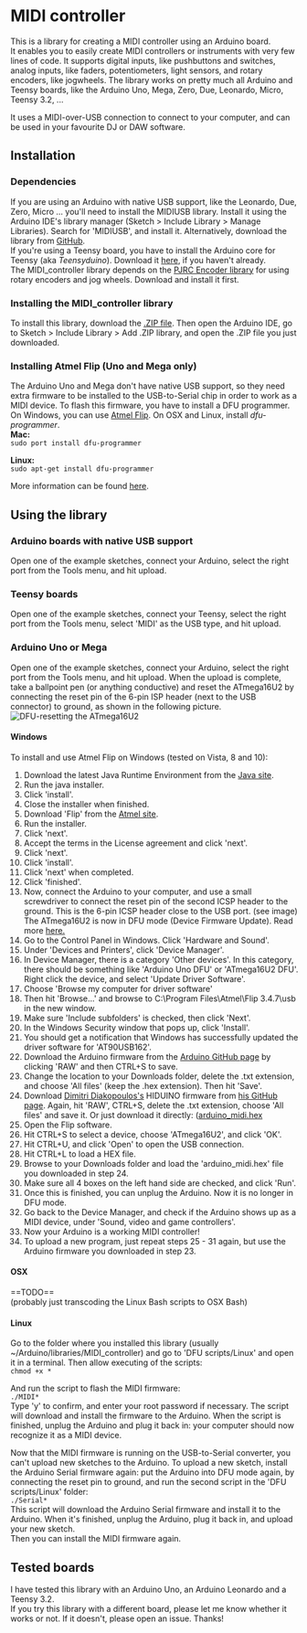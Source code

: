 # MIDI controller
This is a library for creating a MIDI controller using an Arduino board.  
It enables you to easily create MIDI controllers or instruments with very few lines of code. It supports digital inputs, like pushbuttons and switches, analog inputs, like faders, potentiometers, light sensors, and rotary encoders, like jogwheels. 
The library works on pretty much all Arduino and Teensy boards, like the Arduino Uno, Mega, Zero, Due, Leonardo, Micro, Teensy 3.2, ...

It uses a MIDI-over-USB connection to connect to your computer, and can be used in your favourite DJ or DAW software.

## Installation
### Dependencies
If you are using an Arduino with native USB support, like the Leonardo, Due, Zero, Micro ... you'll need to install the MIDIUSB library.
Install it using the Arduino IDE's library manager (Sketch > Include Library > Manage Libraries). Search for 'MIDIUSB', and install it. Alternatively, download the library from [GitHub](https://github.com/arduino-libraries/MIDIUSB).  
If you're using a Teensy board, you have to install the Arduino core for Teensy (aka *Teensyduino*). Download it [here](https://www.pjrc.com/teensy/td_download.html), if you haven't already.  
The MIDI\_controller library depends on the [PJRC Encoder library](https://www.pjrc.com/teensy/td_libs_Encoder.html)  for using rotary encoders and jog wheels. Download and install it first.
### Installing the MIDI_controller library
To install this library, download the [.ZIP file](https://github.com/tttapa/MIDI_controller/archive/master.zip). Then open the Arduino IDE, go to Sketch > Include Library > Add .ZIP library, and open the .ZIP file you just downloaded.
### Installing Atmel Flip (Uno and Mega only)
The Arduino Uno and Mega don't have native USB support, so they need extra firmware to be installed to the USB-to-Serial chip in order to work as a MIDI device. To flash this firmware, you have to install a DFU programmer. On Windows, you can use [Atmel Flip](http://www.atmel.com/tools/flip.aspx).
On OSX and Linux, install *dfu-programmer*.  
**Mac:**  
`sudo port install dfu-programmer`

**Linux:**  
`sudo apt-get install dfu-programmer` 

More information can be found [here](https://www.arduino.cc/en/Hacking/DFUProgramming8U2).

## Using the library
### Arduino boards with native USB support
Open one of the example sketches, connect your Arduino, select the right port from the Tools menu, and hit upload.
### Teensy boards
Open one of the example sketches, connect your Teensy, select the right port from the Tools menu, select 'MIDI' as the USB type, and hit upload.
### Arduino Uno or Mega
Open one of the example sketches, connect your Arduino, select the right port from the Tools menu, and hit upload.
When the upload is complete, take a ballpoint pen (or anything conductive) and reset the ATmega16U2 by connecting the reset pin of the 6-pin ISP header (next to the USB connector) to ground, as shown in the following picture.
![DFU-resetting the ATmega16U2](https://www.arduino.cc/en/uploads/Hacking/Uno-front-DFU-reset.png  "DFU-resetting the ATmega16U2")

#### Windows
To install and use Atmel Flip on Windows (tested on Vista, 8 and 10):
1.  Download the latest Java Runtime Environment from the [Java site](https://java.com/en/download/manual.jsp).  
2.  Run the java installer.  
3.  Click 'install'.  
4.  Close the installer when finished.  
5.  Download 'Flip' from the [Atmel site](http://www.atmel.com/tools/FLIP.aspx).  
6.  Run the installer.  
7.  Click 'next'.  
8.  Accept the terms in the License agreement and click 'next'.  
9.  Click 'next'.  
10.  Click 'install'.  
11.  Click 'next' when completed.  
12.  Click 'finished'.  
13.  Now, connect the Arduino to your computer, and use a small screwdriver to connect the reset pin of the second ICSP header to the ground. This is the 6-pin ICSP header close to the USB port. (see image)  
    The ATmega16U2 is now in DFU mode (Device Firmware Update). Read more [here.](https://www.arduino.cc/en/Hacking/DFUProgramming8U2)  
14.  Go to the Control Panel in Windows. Click 'Hardware and Sound'.  
15.  Under 'Devices and Printers', click 'Device Manager'.  
16.  In Device Manager, there is a category 'Other devices'. In this category, there should be something like 'Arduino Uno DFU' or 'ATmega16U2 DFU'. Right click the device, and select 'Update Driver Software'.  
17.  Choose 'Browse my computer for driver software'  
18.  Then hit 'Browse...' and browse to C:\Program Files\Atmel\Flip 3.4.7\usb in the new window.  
19.  Make sure 'Include subfolders' is checked, then click 'Next'.  
20.  In the Windows Security window that pops up, click 'Install'.  
21.  You should get a notification that Windows has successfully updated the driver software for   'AT90USB162'.  
22.  Download the Arduino firmware from the [Arduino GitHub page](https://github.com/arduino/Arduino/blob/master/hardware/arduino/avr/firmwares/atmegaxxu2/arduino-usbserial/Arduino-usbserial-atmega16u2-Uno-Rev3.hex) by clicking 'RAW' and then CTRL+S to save.  
23.  Change the location to your Downloads folder, delete the .txt extension, and choose 'All files' (keep the .hex extension). Then hit 'Save'.  
24.  Download [Dimitri Diakopoulos's](http://www.dimitridiakopoulos.com/hiduino.html) HIDUINO firmware from [his GitHub page](https://github.com/ddiakopoulos/hiduino/blob/master/compiled_firmwares/arduino_midi.hex). Again, hit 'RAW', CTRL+S, delete the .txt extension, choose 'All files' and save it. Or just download it directly: ([arduino_midi.hex](https://raw.githubusercontent.com/ddiakopoulos/hiduino/master/compiled_firmwares/arduino_midi.hex)  
25.  Open the Flip software.  
26.  Hit CTRL+S to select a device, choose 'ATmega16U2', and click 'OK'.  
27.  Hit CTRL+U, and click 'Open' to open the USB connection.  
28.  Hit CTRL+L to load a HEX file.  
29.  Browse to your Downloads folder and load the 'arduino_midi.hex' file you downloaded in step 24.  
30.  Make sure all 4 boxes on the left hand side are checked, and click 'Run'.  
31.  Once this is finished, you can unplug the Arduino. Now it is no longer in DFU mode.  
32.  Go back to the Device Manager, and check if the Arduino shows up as a MIDI device, under 'Sound, video and game controllers'.  
33.  Now your Arduino is a working MIDI controller!  
34.	To upload a new program, just repeat steps 25 - 31 again, but use the Arduino firmware you downloaded in step 23.  
#### OSX
==TODO==  
(probably just transcoding the Linux Bash scripts to OSX Bash)
#### Linux
Go to the folder where you installed this library (usually ~/Arduino/libraries/MIDI_controller) and go to 'DFU scripts/Linux' and open it in a terminal. Then allow executing of the scripts:  
`chmod +x *`

And run the script to flash the MIDI firmware:  
`./MIDI*`  
Type 'y' to confirm, and enter your root password if necessary.
The script will download and install the firmware to the Arduino.
When the script is finished, unplug the Arduino and plug it back in: your computer should now recognize it as a MIDI device.

Now that the MIDI firmware is running on the USB-to-Serial converter, you can't upload new sketches to the Arduino.
To upload a new sketch, install the Arduino Serial firmware again: put the Arduino into DFU mode again, by connecting the reset pin to ground, and run the second script in the 'DFU scripts/Linux' folder:  
`./Serial*`  
This script will download the Arduino Serial firmware and install it to the Arduino. When it's finished, unplug the Arduino, plug it back in, and upload your new sketch.  
Then you can install the MIDI firmware again.

## Tested boards
I have tested this library with an Arduino Uno, an Arduino Leonardo and a Teensy 3.2.  
If you try this library with a different board, please let me know whether it works or not.
If it doesn't, please open an issue. Thanks!
